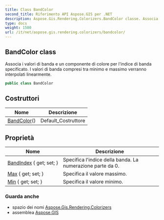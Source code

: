 ```yaml
---
title: Class BandColor
second_title: Riferimento API Aspose.GIS per .NET
description: Aspose.Gis.Rendering.Colorizers.BandColor classe. Associa i valori di banda e un componente di colore per lindice di banda specificato. I valori di banda compresi tra minimo e massimo verranno interpolati linearmente.
type: docs
weight: 1500
url: /it/net/aspose.gis.rendering.colorizers/bandcolor/
---
```

## BandColor class

Associa i valori di banda e un componente di colore per l'indice di banda specificato. I valori di banda compresi tra minimo e massimo verranno interpolati linearmente.

```csharp
public class BandColor
```

## Costruttori

| Nome | Descrizione |
| --- | --- |
| [BandColor](bandcolor/)() | Default_Costruttore |

## Proprietà

| Nome | Descrizione |
| --- | --- |
| [BandIndex](../../aspose.gis.rendering.colorizers/bandcolor/bandindex/) { get; set; } | Specifica l'indice della banda. La numerazione parte da 0. |
| [Max](../../aspose.gis.rendering.colorizers/bandcolor/max/) { get; set; } | Specifica il valore massimo. |
| [Min](../../aspose.gis.rendering.colorizers/bandcolor/min/) { get; set; } | Specifica il valore minimo. |

### Guarda anche

* spazio dei nomi [Aspose.Gis.Rendering.Colorizers](../../aspose.gis.rendering.colorizers/)
* assemblea [Aspose.GIS](../../)


